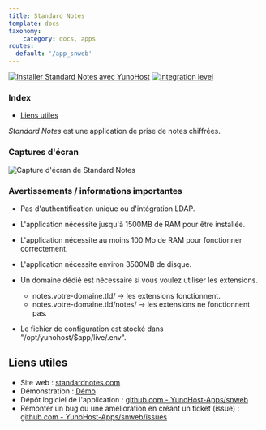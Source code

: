 ```yaml
---
title: Standard Notes
template: docs
taxonomy:
    category: docs, apps
routes:
  default: '/app_snweb'
---
```


[![Installer Standard Notes avec YunoHost](https://install-app.yunohost.org/install-with-yunohost.svg)](https://install-app.yunohost.org/?app=snweb) [![Integration level](https://dash.yunohost.org/integration/snweb.svg)](https://dash.yunohost.org/appci/app/snweb)

### Index

- [Liens utiles](#liens-utiles)

*Standard Notes* est une application de prise de notes chiffrées.

### Captures d'écran

![Capture d'écran de Standard Notes](https://github.com/YunoHost-Apps/snweb_ynh/blob/master/doc/screenshots/standard_notes.png)

### Avertissements / informations importantes

* Pas d'authentification unique ou d'intégration LDAP.
* L'application nécessite jusqu'à 1500MB de RAM pour être installée.
* L'application nécessite au moins 100 Mo de RAM pour fonctionner correctement.
* L'application nécessite environ 3500MB de disque.

* Un domaine dédié est nécessaire si vous voulez utiliser les extensions.
    * notes.votre-domaine.tld/ -> les extensions fonctionnent.
    * notes.votre-domaine.tld/notes/ -> les extensions ne fonctionnent pas.

* Le fichier de configuration est stocké dans "/opt/yunohost/$app/live/.env".

## Liens utiles

+ Site web : [standardnotes.com](https://standardnotes.com/)
+ Démonstration : [Démo](https://demo.snweb.eu/login)
+ Dépôt logiciel de l'application : [github.com - YunoHost-Apps/snweb](https://github.com/YunoHost-Apps/snweb_ynh)
+ Remonter un bug ou une amélioration en créant un ticket (issue) : [github.com - YunoHost-Apps/snweb/issues](https://github.com/YunoHost-Apps/snweb_ynh/issues)
